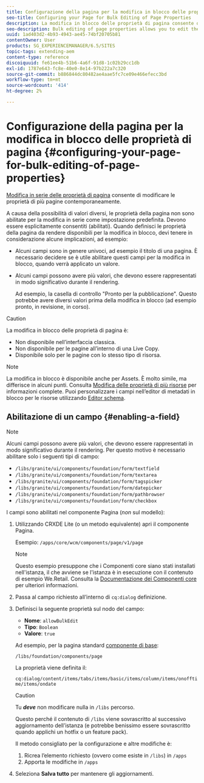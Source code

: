 ```yaml
---
title: Configurazione della pagina per la modifica in blocco delle proprietà di pagina
seo-title: Configuring your Page for Bulk Editing of Page Properties
description: La modifica in blocco delle proprietà di pagina consente di modificare le proprietà di più pagine contemporaneamente
seo-description: Bulk editing of page properties allows you to edit the properties of multiple pages at once
uuid: 1ad403d2-4b93-4943-ae45-74bf20705b81
contentOwner: User
products: SG_EXPERIENCEMANAGER/6.5/SITES
topic-tags: extending-aem
content-type: reference
discoiquuid: fe61ee4b-51b6-4a6f-91d8-1c02b29cc1db
exl-id: 1787e643-fc8e-40e0-8e14-97b222a7c320
source-git-commit: b886844dc80482ae4aae5fc7ce09e466efecc3bd
workflow-type: tm+mt
source-wordcount: '414'
ht-degree: 2%

---
```


# Configurazione della pagina per la modifica in blocco delle proprietà di pagina {#configuring-your-page-for-bulk-editing-of-page-properties}

[Modifica in serie delle proprietà di pagina](/help/sites-authoring/editing-page-properties.md#from-the-sites-console-multiple-pages) consente di modificare le proprietà di più pagine contemporaneamente.

A causa della possibilità di valori diversi, le proprietà della pagina non sono abilitate per la modifica in serie come impostazione predefinita. Devono essere esplicitamente consentiti (abilitati). Quando definisci le proprietà della pagina da rendere disponibili per la modifica in blocco, devi tenere in considerazione alcune implicazioni, ad esempio:

* Alcuni campi sono in genere univoci, ad esempio il titolo di una pagina. È necessario decidere se è utile abilitare questi campi per la modifica in blocco, quando verrà applicato un valore.
* Alcuni campi possono avere più valori, che devono essere rappresentati in modo significativo durante il rendering.

   Ad esempio, la casella di controllo &quot;Pronto per la pubblicazione&quot;. Questo potrebbe avere diversi valori prima della modifica in blocco (ad esempio pronto, in revisione, in corso).

>[!CAUTION]
>
>La modifica in blocco delle proprietà di pagina è:
>
>* Non disponibile nell’interfaccia classica.
>* Non disponibile per le pagine all’interno di una Live Copy.
>* Disponibile solo per le pagine con lo stesso tipo di risorsa.
>


>[!NOTE]
>
>La modifica in blocco è disponibile anche per Assets. È molto simile, ma differisce in alcuni punti. Consulta [Modifica delle proprietà di più risorse](/help/assets/metadata.md) per informazioni complete. Puoi personalizzare i campi nell’editor di metadati in blocco per le risorse utilizzando [Editor schema](/help/assets/metadata-schemas.md).

## Abilitazione di un campo {#enabling-a-field}

>[!NOTE]
>
>Alcuni campi possono avere più valori, che devono essere rappresentati in modo significativo durante il rendering. Per questo motivo è necessario abilitare solo i seguenti tipi di campo:
>
>* `/libs/granite/ui/components/foundation/form/textfield`
>* `/libs/granite/ui/components/foundation/form/textarea`
>* `/libs/granite/ui/components/foundation/form/tagspicker`
>* `/libs/granite/ui/components/foundation/form/datepicker`
>* `/libs/granite/ui/components/foundation/form/pathbrowser`
>* `/libs/granite/ui/components/foundation/form/checkbox`
>


I campi sono abilitati nel componente Pagina (*non* sul modello):

1. Utilizzando CRXDE Lite (o un metodo equivalente) apri il componente Pagina.

   Esempio: `/apps/core/wcm/components/page/v1/page`

   >[!NOTE]
   >
   >Questo esempio presuppone che i Componenti core siano stati installati nell&#39;istanza, il che avviene se l&#39;istanza è in esecuzione con il contenuto di esempio We.Retail. Consulta la [Documentazione dei Componenti core](https://experienceleague.adobe.com/docs/experience-manager-core-components/using/introduction.html?lang=it) per ulteriori informazioni.

1. Passa al campo richiesto all’interno di `cq:dialog` definizione.
1. Definisci la seguente proprietà sul nodo del campo:

   * **Nome**: `allowBulkEdit`
   * **Tipo**: `Boolean`
   * **Valore**: `true`

   Ad esempio, per la pagina standard [componente di base](/help/sites-authoring/default-components-foundation.md):

   `/libs/foundation/components/page`

   La proprietà viene definita il:

   `cq:dialog/content/items/tabs/items/basic/items/column/items/onofftime/items/ondate`

   >[!CAUTION]
   >
   >Tu ***deve*** non modificare nulla in `/libs` percorso.
   >
   >Questo perché il contenuto di `/libs` viene sovrascritto al successivo aggiornamento dell’istanza (e potrebbe benissimo essere sovrascritto quando applichi un hotfix o un feature pack).
   >
   >Il metodo consigliato per la configurazione e altre modifiche è:
   >
   >    1. Ricrea l’elemento richiesto (ovvero come esiste in `/libs`) in `/apps`
   >    1. Apporta le modifiche in `/apps`


1. Seleziona **Salva tutto** per mantenere gli aggiornamenti.
